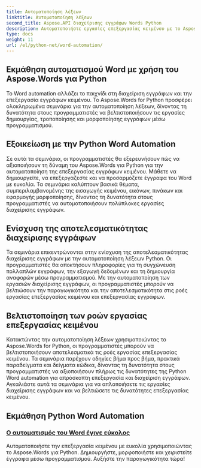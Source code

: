 ```yaml
---
title: Αυτοματοποίηση λέξεων
linktitle: Αυτοματοποίηση λέξεων
second_title: Aspose.API διαχείρισης εγγράφων Words Python
description: Αυτοματοποιήστε εργασίες επεξεργασίας κειμένου με το Aspose.Words για Python. Βελτιώστε τη διαχείριση εγγράφων και ενισχύστε την αποτελεσματικότητα στον αυτοματισμό του Word.
type: docs
weight: 11
url: /el/python-net/word-automation/
---
```

## Εκμάθηση αυτοματισμού Word με χρήση του Aspose.Words για Python

Το Word automation αλλάζει το παιχνίδι στη διαχείριση εγγράφων και την επεξεργασία εγγράφων κειμένου. Το Aspose.Words for Python προσφέρει ολοκληρωμένα σεμινάρια για την αυτοματοποίηση λέξεων, δίνοντας τη δυνατότητα στους προγραμματιστές να βελτιστοποιήσουν τις εργασίες δημιουργίας, τροποποίησης και μορφοποίησης εγγράφων μέσω προγραμματισμού.

## Εξοικείωση με την Python Word Automation

Σε αυτά τα σεμινάρια, οι προγραμματιστές θα εξερευνήσουν πώς να αξιοποιήσουν τη δύναμη του Aspose.Words για Python για την αυτοματοποίηση της επεξεργασίας εγγράφων κειμένου. Μάθετε να δημιουργείτε, να επεξεργάζεστε και να προσαρμόζετε έγγραφα του Word με ευκολία. Τα σεμινάρια καλύπτουν βασικά θέματα, συμπεριλαμβανομένης της εισαγωγής κειμένου, εικόνων, πινάκων και εφαρμογής μορφοποίησης, δίνοντας τη δυνατότητα στους προγραμματιστές να αυτοματοποιήσουν πολύπλοκες εργασίες διαχείρισης εγγράφων.

## Ενίσχυση της αποτελεσματικότητας διαχείρισης εγγράφων

Τα σεμινάρια επικεντρώνονται στην ενίσχυση της αποτελεσματικότητας διαχείρισης εγγράφων με την αυτοματοποίηση λέξεων Python. Οι προγραμματιστές θα αποκτήσουν πληροφορίες για τη συγχώνευση πολλαπλών εγγράφων, την εξαγωγή δεδομένων και τη δημιουργία αναφορών μέσω προγραμματισμού. Με την αυτοματοποίηση των εργασιών διαχείρισης εγγράφων, οι προγραμματιστές μπορούν να βελτιώσουν την παραγωγικότητα και την αποτελεσματικότητα στις ροές εργασίας επεξεργασίας κειμένου και επεξεργασίας εγγράφων.

## Βελτιστοποίηση των ροών εργασίας επεξεργασίας κειμένου

Κατακτώντας την αυτοματοποίηση λέξεων χρησιμοποιώντας το Aspose.Words for Python, οι προγραμματιστές μπορούν να βελτιστοποιήσουν αποτελεσματικά τις ροές εργασίας επεξεργασίας κειμένου. Τα σεμινάρια παρέχουν οδηγίες βήμα προς βήμα, πρακτικά παραδείγματα και δείγματα κώδικα, δίνοντας τη δυνατότητα στους προγραμματιστές να αξιοποιήσουν πλήρως τις δυνατότητες της Python Word automation για απρόσκοπτη επεξεργασία και διαχείριση εγγράφων. Αγκαλιάστε αυτά τα σεμινάρια για να απλοποιήσετε τις εργασίες διαχείρισης εγγράφων και να βελτιώσετε τις δυνατότητες επεξεργασίας κειμένου.

## Εκμάθηση Python Word Automation
### [Ο αυτοματισμός του Word έγινε εύκολος](./word-automation-made-easy/)
Αυτοματοποιήστε την επεξεργασία κειμένου με ευκολία χρησιμοποιώντας το Aspose.Words για Python. Δημιουργήστε, μορφοποιήστε και χειριστείτε έγγραφα μέσω προγραμματισμού. Αυξήστε την παραγωγικότητα τώρα!